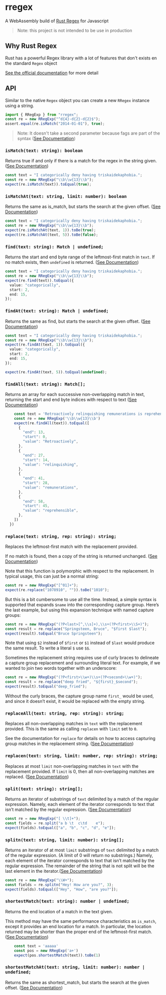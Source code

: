 # rregex

A WebAssembly build of [Rust Regex](https://docs.rs/regex/latest/regex/) for Javascript

> Note: this project is not intended to be use in production

## Why Rust Regex

Rust has a powerful Regex library with a lot of features that don't exists en the standard `Regex` object

[See the official documentation](https://docs.rs/regex/latest/regex/#syntax) for more detail

## API

Similar to the native `Regex` object you can create a new `RRegex` instance using a string.

```typescript
import { RRegExp } from "rregex";
const re = new RRegExp("^d{4}-d{2}-d{2}$");
assert.equal(re.isMatch("2014-01-01"), true);
```

> Note: It doesn't take a second parameter because fags are part of the syntax ([See Documentation](https://docs.rs/regex/latest/regex/#grouping-and-flags))

### `isMatch(text: string): boolean`

Returns true if and only if there is a match for the regex in the string given. ([See Documentation](https://docs.rs/regex/latest/regex/struct.Regex.html#method.is_match))

```typescript
const text = "I categorically deny having triskaidekaphobia.";
const re = new RRegExp("\\b\\w{13}\\b");
expect(re.isMatch(text)).toEqual(true);
```

### `isMatchAt(text: string, limit: number): boolean`

Returns the same as is_match, but starts the search at the given offset. ([See Documentation](https://docs.rs/regex/latest/regex/struct.Regex.html#method.is_match_at))

```typescript
const text = "I categorically deny having triskaidekaphobia.";
const re = new RRegExp("\\b\\w{13}\\b");
expect(re.isMatchAt(text, 1)).toBe(true);
expect(re.isMatchAt(text, 5)).toBe(false);
```

### `find(text: string): Match | undefined;`

Returns the start and end byte range of the leftmost-first match in `text`. If no match exists, then `undefined` is returned. ([See Documentation](https://docs.rs/regex/latest/regex/struct.Regex.html#method.find))

```typescript
const text = "I categorically deny having triskaidekaphobia.";
const re = new RRegExp("\\b\\w{13}\\b");
expect(re.find(text)).toEqual({
  value: "categorically",
  start: 2,
  end: 15,
});
```

### `findAt(text: string): Match | undefined;`

Returns the same as find, but starts the search at the given offset. ([See Documentation](https://docs.rs/regex/latest/regex/struct.Regex.html#method.find_at))

```typescript
const text = "I categorically deny having triskaidekaphobia.";
const re = new RRegExp("\\b\\w{13}\\b");
expect(re.findAt(text, 1)).toEqual({
  value: "categorically",
  start: 2,
  end: 15,
});

expect(re.findAt(text, 5)).toEqual(undefined);
```

### `findAll(text: string): Match[];`

Returns an array for each successive non-overlapping match in text, returning the start and end byte indices with respect to text ([See Documentation](https://docs.rs/regex/latest/regex/struct.Regex.html#method.find_iter))

```typescript
    const text = 'Retroactively relinquishing remunerations is reprehensible.'
    const re = new RRegExp('\\b\\w{13}\\b')
    expect(re.findAll(text)).toEqual([
      {
        "end": 13,
        "start": 0,
        "value": "Retroactively",
      },
      {
        "end": 27,
        "start": 14,
        "value": "relinquishing",
      },
      {
        "end": 41,
        "start": 28,
        "value": "remunerations",
      },
      {
        "end": 58,
        "start": 45,
        "value": "reprehensible",
      },
    ])
  })
```

### `replace(text: string, rep: string): string;`

Replaces the leftmost-first match with the replacement provided.

If no match is found, then a copy of the string is returned unchanged. ([See Documentation](https://docs.rs/regex/latest/regex/struct.Regex.html#method.replace))

Note that this function is polymorphic with respect to the replacement. In typical usage, this can just be a normal string:

```typescript
const re = new RRegExp("[^01]+");
expect(re.replace("1078910", "")).toBe("1010");
```

But this is a bit cumbersome to use all the time. Instead, a simple syntax is supported that expands `$name` into the corresponding capture group. Here’s the last example, but using this expansion technique with named capture groups:

```typescript
const re = new RRegExp("(?P<last>[^,\\s]+),\\s+(?P<first>\\S+)");
const result = re.replace("Springsteen, Bruce", "$first $last");
expect(result).toEqual("Bruce Springsteen");
```

Note that using `$2` instead of `$first` or `$1` instead of `$last` would produce the same result. To write a literal `$` use `$$`.

Sometimes the replacement string requires use of curly braces to delineate a capture group replacement and surrounding literal text. For example, if we wanted to join two words together with an underscore:

```typescript
const re = new RRegExp("(?P<first>\\w+)\\s+(?P<second>\\w+)");
const result = re.replace("deep fried", "${first}_$second");
expect(result).toEqual("deep_fried");
```

Without the curly braces, the capture group name `first_` would be used, and since it doesn’t exist, it would be replaced with the empty string.

### `replaceAll(text: string, rep: string): string;`

Replaces all non-overlapping matches in `text` with the replacement provided. This is the same as calling `replacen` with `limit` set to `0`.

See the documentation for `replace` for details on how to access capturing group matches in the replacement string. ([See Documentation](https://docs.rs/regex/latest/regex/struct.Regex.html#method.replace_all))

### `replacen(text: string, limit: number, rep: string): string;`

Replaces at most `limit` non-overlapping matches in `text` with the replacement provided. If `limit` is 0, then all non-overlapping matches are replaced. ([See Documentation](https://docs.rs/regex/latest/regex/struct.Regex.html#method.replacen))

### `split(text: string): string[];`

Returns an iterator of substrings of `text` delimited by a match of the regular expression. Namely, each element of the iterator corresponds to text that isn’t matched by the regular expression. ([See Documentation](https://docs.rs/regex/latest/regex/struct.Regex.html#method.split))

```typescript
const re = new RRegExp("[ \\t]+");
const fields = re.split("a b \t  c\td    e");
expect(fields).toEqual(["a", "b", "c", "d", "e"]);
```

### `splitn(text: string, limit: number): string[];`

Returns an iterator of at most `limit` substrings of `text` delimited by a match of the regular expression. (A limit of 0 will return no substrings.) Namely, each element of the iterator corresponds to text that isn’t matched by the regular expression. The remainder of the string that is not split will be the last element in the iterator.([See Documentation](https://docs.rs/regex/latest/regex/struct.Regex.html#method.splitn))

```typescript
const re = new RRegExp("\\W+");
const fields = re.splitn("Hey! How are you?", 3);
expect(fields).toEqual(["Hey", "How", "are you?"]);
```

### `shortestMatch(text: string): number | undefined;`

Returns the end location of a match in the text given.

This method may have the same performance characteristics as `is_match`, except it provides an end location for a match. In particular, the location returned may be shorter than the proper end of the leftmost-first match. ([See Documentation](https://docs.rs/regex/latest/regex/struct.Regex.html#method.shortest_match))

```typescript
    const text = 'aaaaa'
    const pos = new RRegExp('a+')
    expect(pos.shortestMatch(text)).toBe(1)
```

### `shortestMatchAt(text: string, limit: number): number | undefined;`

Returns the same as shortest_match, but starts the search at the given offset. ([See Documentation](https://docs.rs/regex/latest/regex/struct.Regex.html#method.shortest_match_at))
